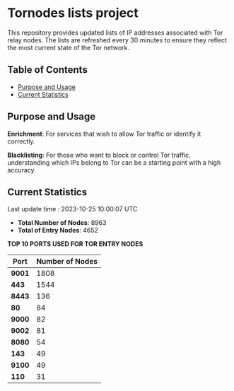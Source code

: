 # Tornodes lists project

This repository provides updated lists of IP addresses associated with Tor relay nodes. The lists are refreshed every 30 minutes to ensure they reflect the most current state of the Tor network.

## Table of Contents

- [Purpose and Usage](#purpose-and-usage)
- [Current Statistics](#current-statistics)


## Purpose and Usage

**Enrichment**: For services that wish to allow Tor traffic or identify it correctly.

**Blacklisting**: For those who want to block or control Tor traffic, understanding which IPs belong to Tor can be a starting point with a high accuracy.

## Current Statistics

Last update time : 2023-10-25 10:00:07 UTC

- **Total Number of Nodes**: 8963
- **Total of Entry Nodes**: 4652

**TOP 10 PORTS USED FOR TOR ENTRY NODES**

| **Port** | **Number of Nodes** |
|------|-----------------|
| **9001**   | 1808  |
| **443**   | 1544  |
| **8443**   | 136  |
| **80**   | 84  |
| **9000**   | 82  |
| **9002**   | 81  |
| **8080**   | 54  |
| **143**   | 49  |
| **9100**   | 49  |
| **110**   | 31  |

